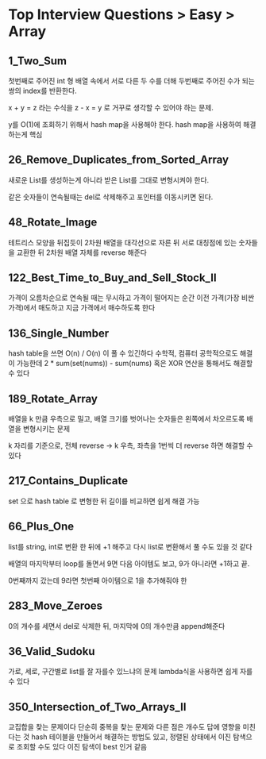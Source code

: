 # Top Interview Questions > Easy > Array

## 1_Two_Sum
첫번째로 주어진 int 형 배열 속에서 서로 다른 두 수를 더해 두번째로 주어진 수가 되는 쌍의 index를 반환한다.

x + y = z 라는 수식을 z - x = y 로 거꾸로 생각할 수 있어야 하는 문제.

y를 O(1)에 조회하기 위해서 hash map을 사용해야 한다. hash map을 사용하여 해결하는게 핵심

## 26_Remove_Duplicates_from_Sorted_Array
새로운 List를 생성하는게 아니라 받은 List를 그대로 변형시켜야 한다.

같은 숫자들이 연속될때는 del로 삭제해주고 포인터를 이동시키면 된다.

## 48_Rotate_Image

테트리스 모양을 뒤집듯이 2차원 배열을 대각선으로 자른 뒤 서로 대칭점에 있는 숫자들을 교환한 뒤 2차원 배열 자체를 reverse 해준다

## 122_Best_Time_to_Buy_and_Sell_Stock_II

가격이 오름차순으로 연속될 때는 무시하고 가격이 떨어지는 순간 이전 가격(가장 비싼 가격)에서 매도하고 지금 가격에서 매수하도록 한다

## 136_Single_Number

hash table을 쓰면 O(n) / O(n) 이 풀 수 있긴하다
수학적, 컴퓨터 공학적으로도 해결이 가능한데
2 * sum(set(nums)) - sum(nums)
혹은 XOR 연산을 통해서도 해결할 수 있다

## 189_Rotate_Array

배열을 k 만큼 우측으로 밀고, 배열 크기를 벗어나는 숫자들은 왼쪽에서 차오르도록 배열을 변형시키는 문제

k 자리를 기준으로, 전체 reverse -> k 우측, 좌측을 1번씩 더 reverse 하면 해결할 수 있다

## 217_Contains_Duplicate

set 으로 hash table 로 변형한 뒤 길이를 비교하면 쉽게 해결 가능

## 66_Plus_One

list를 string, int로 변환 한 뒤에 +1 해주고 다시 list로 변환해서 풀 수도 있을 것 같다

배열의 마지막부터 loop를 돌면서 9면 다음 아이템도 보고, 9가 아니라면 +1하고 끝.

0번째까지 갔는데 9라면 첫번째 아이템으로 1을 추가해줘야 한

## 283_Move_Zeroes

0의 개수를 세면서 del로 삭제한 뒤, 마지막에 0의 개수만큼 append해준다

## 36_Valid_Sudoku

가로, 세로, 구간별로 list를 잘 자를수 있느냐의 문제
lambda식을 사용하면 쉽게 자를 수 있다

## 350_Intersection_of_Two_Arrays_II

교집합을 찾는 문제이다
단순히 중복을 찾는 문제와 다른 점은 개수도 답에 영향을 미친다는 것
hash 테이블을 만들어서 해결하는 방법도 있고, 정렬된 상태에서 이진 탐색으로 조회할 수도 있다
이진 탐색이 best 인거 같음
